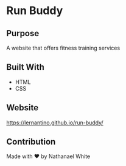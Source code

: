 # Run Buddy

## Purpose
A website that offers fitness training services

## Built With
* HTML
* CSS

## Website
https://lernantino.github.io/run-buddy/

## Contribution 
Made with ❤️ by Nathanael White
